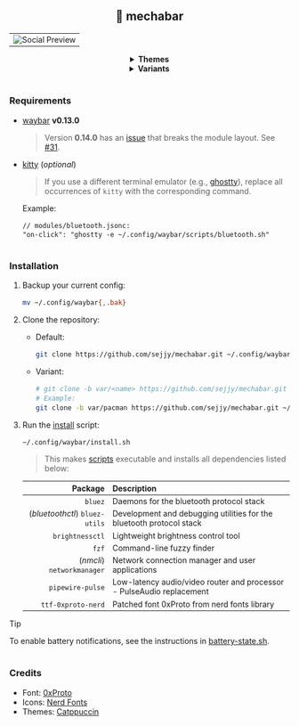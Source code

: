 <div align="center"><h2>🤖 mechabar</h2></div>

<table>
   <tr>
      <td>
         <img src="assets/social-preview.png" alt="Social Preview" />
      </td>
   </tr>
</table>

<div align="center"><details>
   <summary><strong>Themes</strong></summary>

   <div align="left"><p>Catppuccin <strong>Mocha</strong> (<i>Default</i>)</p>
   <table>
      <tr>
         <td>
            <img src="assets/catppuccin-mocha.png" alt="Catppuccin Mocha" />
         </td>
      </tr>
   </table>

   <p>Catppuccin <strong>Macchiato</strong></p>
   <table>
      <tr>
         <td>
            <img src="assets/catppuccin-macchiato.png" alt="Catppuccin Macchiato" />
         </td>
      </tr>
   </table>

   <p>Catppuccin <strong>Frappe</strong></p>
   <table>
      <tr>
         <td>
            <img src="assets/catppuccin-frappe.png" alt="Catppuccin Frappe" />
         </td>
      </tr>
   </table>

   <p>Catppuccin <strong>Latte</strong></p>
   <table>
      <tr>
         <td>
            <img src="assets/catppuccin-latte.png" alt="Catppuccin Latte" />
         </td>
      </tr>
   </table></div>
</details>

<details>
   <summary><strong>Variants</strong></summary>

   <div align="left"><p><strong>pacman</strong> (<i>Pac-Man</i>)</p>
   <table>
      <tr>
         <td>
            <img src="assets/var-pacman.png" alt="Pac-Man Variant" />
         </td>
      </tr>
   </table>
   <blockquote>Variants also come in 4 themes.</blockquote>

   <p>More variants soon!</p></div>
</details></div>

#

### Requirements

- [waybar](https://github.com/Alexays/Waybar) **v0.13.0**

  > Version **0.14.0** has an [issue](https://github.com/Alexays/Waybar/issues/4354) that breaks the module layout.
  > See [#31](https://github.com/sejjy/mechabar/issues/31).

- [kitty](https://github.com/kovidgoyal/kitty) (_optional_)

  > If you use a different terminal emulator (e.g., [ghostty](https://github.com/ghostty-org/ghostty)),
  > replace all occurrences of `kitty` with the corresponding command.

  Example:

  ```jsonc
  // modules/bluetooth.jsonc:
  "on-click": "ghostty -e ~/.config/waybar/scripts/bluetooth.sh"
  ```

#

### Installation

1. Backup your current config:

   ```bash
   mv ~/.config/waybar{,.bak}
   ```

2. Clone the repository:

   - Default:

     ```bash
     git clone https://github.com/sejjy/mechabar.git ~/.config/waybar
     ```

   - Variant:

     ```bash
     # git clone -b var/<name> https://github.com/sejjy/mechabar.git ~/.config/waybar
     # Example:
     git clone -b var/pacman https://github.com/sejjy/mechabar.git ~/.config/waybar
     ```

3. Run the [install](/install.sh) script:

   ```bash
   ~/.config/waybar/install.sh
   ```

   > This makes [scripts](/scripts/) executable and installs all dependencies listed below:

   |                        Package | Description                                                                    |
   | -----------------------------: | ------------------------------------------------------------------------------ |
   |                        `bluez` | Daemons for the bluetooth protocol stack<tr></tr>                              |
   | (_bluetoothctl_) `bluez-utils` | Development and debugging utilities for the bluetooth protocol stack<tr></tr>  |
   |                `brightnessctl` | Lightweight brightness control tool<tr></tr>                                   |
   |                          `fzf` | Command-line fuzzy finder<tr></tr>                                             |
   |     (_nmcli_) `networkmanager` | Network connection manager and user applications<tr></tr>                      |
   |               `pipewire-pulse` | Low-latency audio/video router and processor - PulseAudio replacement<tr></tr> |
   |             `ttf-0xproto-nerd` | Patched font 0xProto from nerd fonts library                                   |

> [!TIP]
> To enable battery notifications, see the instructions in [battery-state.sh](/scripts/battery-state.sh#L5-L12).

#

### Credits

- Font: [0xProto](https://github.com/0xType/0xProto)
- Icons: [Nerd Fonts](https://github.com/ryanoasis/nerd-fonts)
- Themes: [Catppuccin](https://github.com/catppuccin/waybar)
